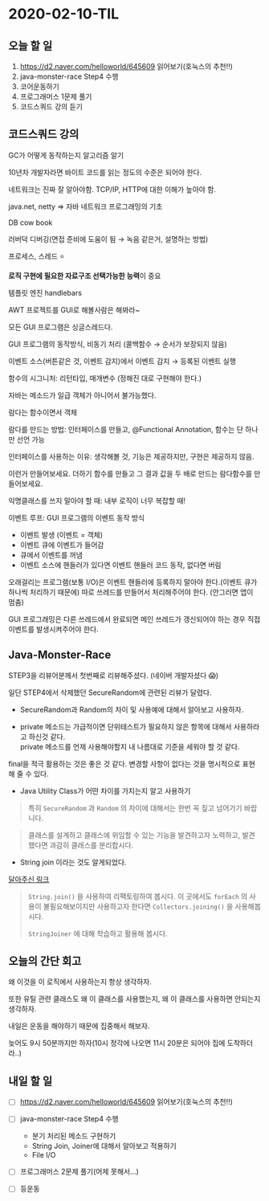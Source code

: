 # 2020-02-10-TIL

## 오늘 할 일

1. https://d2.naver.com/helloworld/645609 읽어보기(호눅스의 추천!!)
2. java-monster-race Step4 수행
3. 코어운동하기
4. 프로그래머스 1문제 풀기
5. 코드스쿼드 강의 듣기

## 코드스쿼드 강의

GC가 어떻게 동작하는지 알고리즘 알기

10년차 개발자라면 바이트 코드를 읽는 정도의 수준은 되어야 한다.

네트워크는 진짜 잘 알아야함. TCP/IP, HTTP에 대한 이해가 높아야 함.

java.net, netty ⇒ 자바 네트워크 프로그래밍의 기초

DB cow book

러버덕 디버깅(면접 준비에 도움이 됨 → 녹음 같은거, 설명하는 방법)

프로세스, 스레드 ⭐️

**로직 구현에 필요한 자료구조 선택가능한 능력**이 중요

템플릿 엔진 handlebars

AWT 프로젝트를 GUI로 해볼사람은 해봐라~

모든 GUI 프로그램은 싱글스레드다.

GUI 프로그램의 동작방식, 비동기 처리 (콜백함수 → 순서가 보장되지 않음)

이벤트 소스(버튼같은 것, 이벤트 감지)에서 이벤트 감지 → 등록된 이벤트 실행

함수의 시그니처: 리턴타입, 매개변수 (정해진 대로 구현해야 한다.)

자바는 메소드가 일급 객체가 아니어서 불가능했다.

람다는 함수이면서 객체

람다를 만드는 방법: 인터페이스를 만들고, @Functional Annotation, 함수는 단 하나만 선언 가능

인터페이스를 사용하는 이유: 생각해볼 것, 기능은 제공하지만, 구현은 제공하지 않음.

이런거 만들어보세요. 더하기 함수를 만들고 그 결과 값을 두 배로 만드는 람다함수를 만들어보세요.

익명클래스를 쓰지 말아야 할 때: 내부 로직이 너무 복잡할 때!

이벤트 루프: GUI 프로그램의 이벤트 동작 방식

- 이벤트 발생 (이벤트 = 객체)
- 이벤트 큐에 이벤트가 들어감
- 큐에서 이벤트를 꺼냄
- 이벤트 소스에 핸들러가 있다면 이벤트 핸들러 코드 동작, 없다면 버림

오래걸리는 프로그램(보통 I/O)은 이벤트 핸들러에 등록하지 말아야 한다.(이벤트 큐가 하나씩 처리하기 때문에)
따로 쓰레드를 만들어서 처리해주어야 한다. (안그러면 앱이 멈춤)

GUI 프로그래밍은 다른 쓰레드에서 완료되면 메인 쓰레드가 갱신되어야 하는 경우 직접 이벤트를 발생시켜주어야 한다.

## Java-Monster-Race

STEP3을 리뷰어분께서 첫번째로 리뷰해주셨다. (네이버 개발자셨다 😱)

일단 STEP4에서 삭제했던 SecureRandom에 관련된 리뷰가 달렸다.

- SecureRandom과 Random의 차이 및 사용예에 대해서 알아보고 사용하자.

- private 메소드는 가급적이면 단위테스트가 필요하지 않은 항목에 대해서 사용하라고 하신것 같다.</br>
  private 메소드를 언제 사용해야할지 내 나름대로 기준을 세워야 할 것 같다.

final을 적극 활용하는 것은 좋은 것 같다. 변경할 사항이 없다는 것을 명시적으로 표현해 줄 수 있다.

- Java Utility Class가 어떤 차이를 가지는지 알고 사용하기

> 특히 `SecureRandom` 과 `Random` 의 차이에 대해서는 한번 꼭 짚고 넘어가기 바랍니다.

> 클래스를 설계하고 클래스에 위임할 수 있는 기능을 발견하고자 노력하고, 발견했다면 과감히 클래스를 분리합시다.

- String join 이라는 것도 알게되었다.

[달아주신 링크](https://java.ihoney.pe.kr/503)

> `String.join()` 을 사용하여 리팩토링하여 봅시다.
> 이 곳에서도 `forEach` 의 사용이 불필요해보이지만 사용하고자 한다면 `Collectors.joining()` 을 사용해봅시다.
>
> `StringJoiner` 에 대해 학습하고 활용해 봅시다.

## 오늘의 간단 회고

왜 이것을 이 로직에서 사용하는지 항상 생각하자.

또한 유틸 관련 클래스도 왜 이 클래스를 사용했는지, 왜 이 클래스를 사용하면 안되는지 생각하자.

내일은 운동을 해야하기 때문에 집중해서 해보자.

늦어도 9시 50분까지만 하자(10시 정각에 나오면 11시 20분은 되어야 집에 도착하더라..)

## 내일 할 일

- [ ] https://d2.naver.com/helloworld/645609 읽어보기(호눅스의 추천!!)
- [ ] java-monster-race Step4 수행
   - 분기 처리된 메소드 구현하기
   - String Join, Joiner에 대해서 알아보고 적용하기
   - File I/O
- [ ] 프로그래머스 2문제 풀기(어제 못해서...)
- [ ] 등운동

